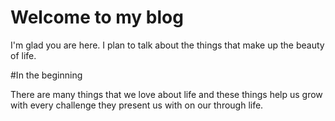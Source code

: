 # Welcome to my blog

I'm glad you are here. I plan to talk about the things that make up the beauty of life.

#In the beginning

There are many things that we love about life and these things help us grow with every challenge they present us with on our 
through life.

